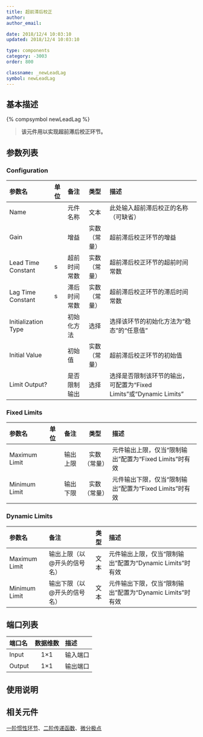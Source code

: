 ```yaml
---
title: 超前滞后校正
author:
author_email:

date: 2018/12/4 10:03:10
updated: 2018/12/4 10:03:10

type: components
category: -3003
order: 800

classname: _newLeadLag
symbol: newLeadLag
---
```


## 基本描述

{% compsymbol newLeadLag %}

> **该元件用以实现超前滞后校正环节。**

## 参数列表

### Configuration

| 参数名              | 单位 | 备注         |     类型     | 描述                                                               |
| :------------------ | :--- | :----------- | :----------: | :----------------------------------------------------------------- |
| Name                |      | 元件名称     |     文本     | 此处输入超前滞后校正的名称（可缺省）                               |
| Gain                |      | 增益         | 实数（常量） | 超前滞后校正环节的增益                                             |
| Lead Time Constant  | s    | 超前时间常数 | 实数（常量） | 超前滞后校正环节的超前时间常数                                     |
| Lag Time Constant   | s    | 滞后时间常数 | 实数（常量） | 超前滞后校正环节的滞后时间常数                                     |
| Initialization Type |      | 初始化方法   |     选择     | 选择该环节的初始化方法为“稳态”的“任意值”                           |
| Initial Value       |      | 初始值       | 实数（常量） | 超前滞后校正环节的初始值                                           |
| Limit Output?       |      | 是否限制输出 |     选择     | 选择是否限制该环节的输出，可配置为“Fixed Limits”或“Dynamic Limits” |

### Fixed Limits

| 参数名        | 单位 | 备注     |     类型     | 描述                                                   |
| :------------ | :--- | :------- | :----------: | :----------------------------------------------------- |
| Maximum Limit |      | 输出上限 | 实数（常量） | 元件输出上限，仅当“限制输出”配置为“Fixed Limits”时有效 |
| Minimum Limit |      | 输出下限 | 实数（常量） | 元件输出下限，仅当“限制输出”配置为“Fixed Limits”时有效 |

### Dynamic Limits

| 参数名        | 备注                        | 类型 | 描述                                                     |
| :------------ | :-------------------------- | :--: | :------------------------------------------------------- |
| Maximum Limit | 输出上限（以@开头的信号名） | 文本 | 元件输出上限，仅当“限制输出”配置为“Dynamic Limits”时有效 |
| Minimum Limit | 输出下限（以@开头的信号名） | 文本 | 元件输出下限，仅当“限制输出”配置为“Dynamic Limits”时有效 |

## 端口列表

| 端口名 | 数据维数 | 描述     |
| :----- | :------: | :------- |
| Input  |   1×1    | 输入端口 |
| Output |   1×1    | 输出端口 |

## 使用说明

## 相关元件

[一阶惯性环节](comp_newRealPole.md)、[二阶传递函数](comp_newComplexPole.md)、[微分极点](comp_newDiffPole.md)

